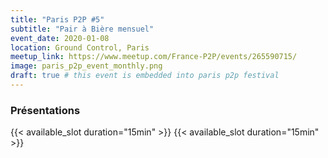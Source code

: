 ```yaml
---
title: "Paris P2P #5"
subtitle: "Pair à Bière mensuel"
event_date: 2020-01-08
location: Ground Control, Paris
meetup_link: https://www.meetup.com/France-P2P/events/265590715/
image: paris_p2p_event_monthly.png
draft: true # this event is embedded into paris p2p festival
---
```


### <i class="far fa-presentation"></i> Présentations

{{< available_slot duration="15min" >}}
{{< available_slot duration="15min" >}}
